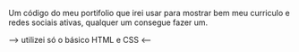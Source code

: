 Um código do meu portifolio que irei usar para mostrar bem meu curriculo e redes sociais ativas, qualquer um consegue fazer um.

--> utilizei só o básico HTML e CSS <--

